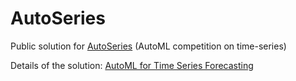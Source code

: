 # AutoSeries
Public solution for [AutoSeries](https://autodl.lri.fr/competitions/163) (AutoML competition on time-series)

Details of the solution: [AutoML for Time Series Forecasting](https://towardsdatascience.com/automl-for-time-series-forecasting-6caaf194d268)
